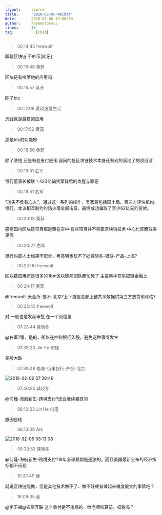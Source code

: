 ```yaml
---
layout:     source 
title:      "2018-02-06-WeChat"
date:       2018-02-06 12:00:00
author:     PaymentGroup
lines:      19 
tag:		  [chat]
---
```

> 00:14:45  freewolf  
   
聊聊区块链 不吵币[呲牙]  
   
> 00:15:48  黄菲  
   
区块链有啥落地的应用吗  
   
> 00:15:57  黄菲  
   
除了btc  
   
> 00:17:08  黄晓波爱生活  
   
洗钱就是最稳的应用   
   
> 00:17:52  黄菲  
   
那是btc的功能呀  
   
> 00:18:50  黄菲  
   
除了洗钱 还是有些支付应用 我问的是区块链技术本身还有别的落地了的项目没  
   
> 00:19:51  右军  
   
银行董事长被砍！420亿骗贷案背后的血腥与罪恶  
   
> 00:19:51  右军  
   
“功夫不负有心人”，通过这一系列的操作，吴家将包括国土局、第三方评估机构、银行，本该相互制约的防火墙全部击穿，最终成功骗取了至少62亿元的贷款。  
   
> 00:20:18  黄菲  
   
感觉国内区块链项目都是飘在空中 有些项目并不需要区块链技术 中心化反而效率更高  
   
> 00:20:27  右军  
   
银行内部人士如果不配合，再高明也玩不了@龚晓冬-银联-产品-上海?  
   
> 00:22:00  freewolf  
   
区块链应用还是很多的 ibm区块链那团队都忙死了 主要集中在供应链金融上  
   
> 00:24:17  黄菲  
   
@freewolf-天金所-技术-北京?上下游信息都上链共享数据供第三方放贷前评估?  
   
> 00:25:45  freewolf  
   
对 一般也是发起审批 在一个流程里   
   
> 07:23:44  龚晓冬  
   
@右军?嗯，是的，所以在控制银行入股，避免这种事情发生  
   
> 07:39:23  Jin He 何瑾  
   
美股大跌  
   
> 07:39:48  珞珈-恒丰银行-产品-北京  
   
![2018-02-06 07:39:48](http://static.cocolian.org/img/20180206_073948.png) 
   
> 07:46:20  龚晓冬  
   
@何瑾-海航新生-跨境支付?还会继续暴跌的  
   
> 08:10:23  Jin He 何瑾  
   
原因是啥  
   
> 08:13:08  Ark  
   
![2018-02-06 08:13:08](http://static.cocolian.org/img/20180206_081308.png) 
   
> 08:32:53  龚晓冬  
   
@何瑾-海航新生-跨境支付?18年全球预期是通胀的，而且美国最新公布的经济指标都不乐观  
   
> 10:27:49  我  
   
就说区块链能做，但是其他技术做不了、做不好或者做起来难度很大的事情吧？  
   
> 16:09:35  我  
   
@李玉福@农信互联  这个收付是不违规的。给老师结算前，扣税吗？  
   
